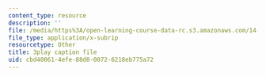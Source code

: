 ```yaml
---
content_type: resource
description: ''
file: /media/https%3A/open-learning-course-data-rc.s3.amazonaws.com/14-01sc-principles-of-microeconomics-fall-2011/cbd400614efe88d000726218eb775a72_O7IwAlval_0.srt
file_type: application/x-subrip
resourcetype: Other
title: 3play caption file
uid: cbd40061-4efe-88d0-0072-6218eb775a72
---
```

